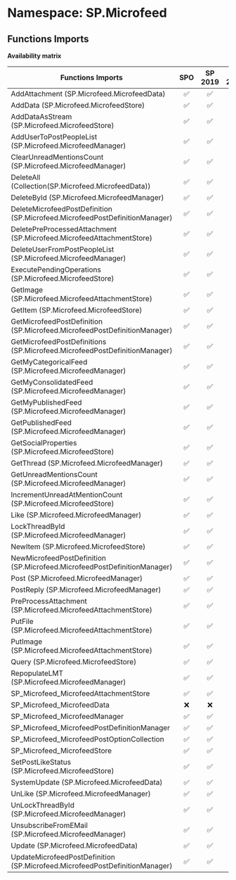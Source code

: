 # Namespace: SP.Microfeed

## Functions Imports

**Availability matrix**

Functions Imports | SPO | SP 2019 | SP 2016 | SP 2013
----------|:---:|:-------:|:-------:|:-------
AddAttachment (SP.Microfeed.MicrofeedData) | ✅ | ✅ | ✅ | ✅
AddData (SP.Microfeed.MicrofeedStore) | ✅ | ✅ | ✅ | ✅
AddDataAsStream (SP.Microfeed.MicrofeedStore) | ✅ | ✅ | ✅ | ❌
AddUserToPostPeopleList (SP.Microfeed.MicrofeedManager) | ✅ | ✅ | ✅ | ✅
ClearUnreadMentionsCount (SP.Microfeed.MicrofeedManager) | ✅ | ✅ | ✅ | ✅
DeleteAll (Collection(SP.Microfeed.MicrofeedData)) | ✅ | ✅ | ✅ | ✅
DeleteById (SP.Microfeed.MicrofeedManager) | ✅ | ✅ | ✅ | ✅
DeleteMicrofeedPostDefinition (SP.Microfeed.MicrofeedPostDefinitionManager) | ✅ | ✅ | ✅ | ✅
DeletePreProcessedAttachment (SP.Microfeed.MicrofeedAttachmentStore) | ✅ | ✅ | ✅ | ❌
DeleteUserFromPostPeopleList (SP.Microfeed.MicrofeedManager) | ✅ | ✅ | ✅ | ✅
ExecutePendingOperations (SP.Microfeed.MicrofeedStore) | ✅ | ✅ | ✅ | ✅
GetImage (SP.Microfeed.MicrofeedAttachmentStore) | ✅ | ✅ | ✅ | ✅
GetItem (SP.Microfeed.MicrofeedStore) | ✅ | ✅ | ✅ | ✅
GetMicrofeedPostDefinition (SP.Microfeed.MicrofeedPostDefinitionManager) | ✅ | ✅ | ✅ | ✅
GetMicrofeedPostDefinitions (SP.Microfeed.MicrofeedPostDefinitionManager) | ✅ | ✅ | ✅ | ✅
GetMyCategoricalFeed (SP.Microfeed.MicrofeedManager) | ✅ | ✅ | ✅ | ✅
GetMyConsolidatedFeed (SP.Microfeed.MicrofeedManager) | ✅ | ✅ | ✅ | ✅
GetMyPublishedFeed (SP.Microfeed.MicrofeedManager) | ✅ | ✅ | ✅ | ✅
GetPublishedFeed (SP.Microfeed.MicrofeedManager) | ✅ | ✅ | ✅ | ✅
GetSocialProperties (SP.Microfeed.MicrofeedStore) | ✅ | ✅ | ✅ | ✅
GetThread (SP.Microfeed.MicrofeedManager) | ✅ | ✅ | ✅ | ✅
GetUnreadMentionsCount (SP.Microfeed.MicrofeedManager) | ✅ | ✅ | ✅ | ✅
IncrementUnreadAtMentionCount (SP.Microfeed.MicrofeedStore) | ✅ | ✅ | ✅ | ✅
Like (SP.Microfeed.MicrofeedManager) | ✅ | ✅ | ✅ | ✅
LockThreadById (SP.Microfeed.MicrofeedManager) | ✅ | ✅ | ✅ | ✅
NewItem (SP.Microfeed.MicrofeedStore) | ✅ | ✅ | ✅ | ✅
NewMicrofeedPostDefinition (SP.Microfeed.MicrofeedPostDefinitionManager) | ✅ | ✅ | ✅ | ✅
Post (SP.Microfeed.MicrofeedManager) | ✅ | ✅ | ✅ | ✅
PostReply (SP.Microfeed.MicrofeedManager) | ✅ | ✅ | ✅ | ✅
PreProcessAttachment (SP.Microfeed.MicrofeedAttachmentStore) | ✅ | ✅ | ✅ | ❌
PutFile (SP.Microfeed.MicrofeedAttachmentStore) | ✅ | ✅ | ✅ | ❌
PutImage (SP.Microfeed.MicrofeedAttachmentStore) | ✅ | ✅ | ✅ | ✅
Query (SP.Microfeed.MicrofeedStore) | ✅ | ✅ | ✅ | ✅
RepopulateLMT (SP.Microfeed.MicrofeedManager) | ✅ | ✅ | ✅ | ✅
SP_Microfeed_MicrofeedAttachmentStore | ✅ | ✅ | ✅ | ✅
SP_Microfeed_MicrofeedData | ❌ | ❌ | ❌ | ✅
SP_Microfeed_MicrofeedManager | ✅ | ✅ | ✅ | ✅
SP_Microfeed_MicrofeedPostDefinitionManager | ✅ | ✅ | ✅ | ✅
SP_Microfeed_MicrofeedPostOptionCollection | ✅ | ✅ | ✅ | ✅
SP_Microfeed_MicrofeedStore | ✅ | ✅ | ✅ | ✅
SetPostLikeStatus (SP.Microfeed.MicrofeedStore) | ✅ | ✅ | ✅ | ✅
SystemUpdate (SP.Microfeed.MicrofeedData) | ✅ | ✅ | ✅ | ✅
UnLike (SP.Microfeed.MicrofeedManager) | ✅ | ✅ | ✅ | ✅
UnLockThreadById (SP.Microfeed.MicrofeedManager) | ✅ | ✅ | ✅ | ✅
UnsubscribeFromEMail (SP.Microfeed.MicrofeedManager) | ✅ | ✅ | ✅ | ✅
Update (SP.Microfeed.MicrofeedData) | ✅ | ✅ | ✅ | ✅
UpdateMicrofeedPostDefinition (SP.Microfeed.MicrofeedPostDefinitionManager) | ✅ | ✅ | ✅ | ✅

